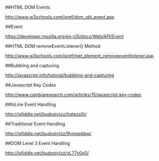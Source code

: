 ##HTML DOM Events

http://www.w3schools.com/jsref/dom_obj_event.asp

##Event

https://developer.mozilla.org/en-US/docs/Web/API/Event

##HTML DOM removeEventListener() Method

http://www.w3schools.com/jsref/met_element_removeeventlistener.asp

##Bubbling and capturing

http://javascript.info/tutorial/bubbling-and-capturing

##Javascript Key Codes

http://www.cambiaresearch.com/articles/15/javascript-key-codes

##InLine Event Handling

http://jsfiddle.net/budostylzz/hqtezs0t/

##Traditional Event Handling

http://jsfiddle.net/budostylzz/9vmqpkbw/

##DOM Level 3 Event Handling

http://jsfiddle.net/budostylzz/vL77v0x0/



